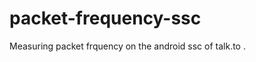 packet-frequency-ssc
====================

Measuring packet frquency on the android ssc of talk.to .